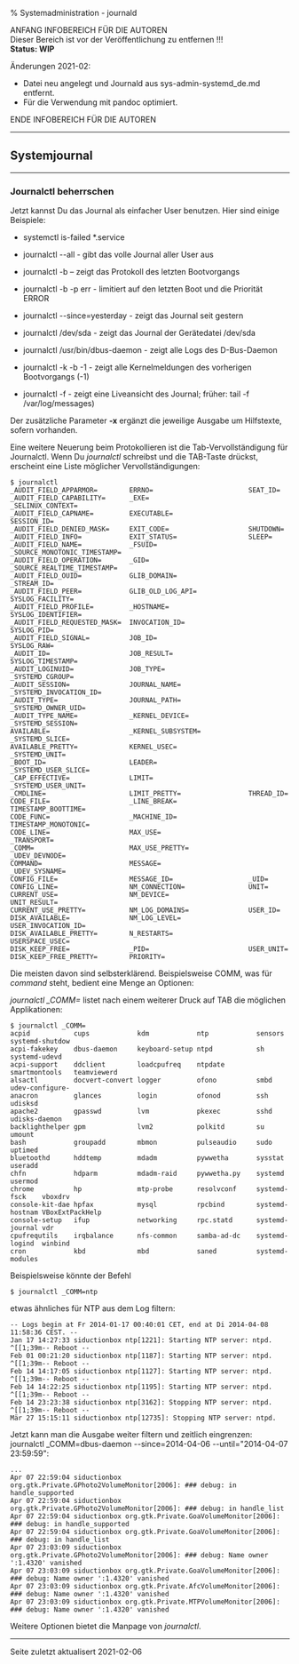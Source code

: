 % Systemadministration - journald

ANFANG   INFOBEREICH FÜR DIE AUTOREN  
Dieser Bereich ist vor der Veröffentlichung zu entfernen !!!  
**Status: WIP**

Änderungen 2021-02:

+ Datei neu angelegt und Journald aus sys-admin-systemd_de.md entfernt.
+ Für die Verwendung mit pandoc optimiert.

ENDE   INFOBEREICH FÜR DIE AUTOREN

---

## Systemjournal

---

### Journalctl beherrschen

Jetzt kannst Du das Journal als einfacher User benutzen. Hier sind einige Beispiele:

+ systemctl is-failed *.service


+ journalctl --all - gibt das volle Journal aller User aus

+ journalctl -b – zeigt das Protokoll des letzten Bootvorgangs

+ journalctl -b -p err - limitiert auf den letzten Boot und die Priorität ERROR

+ journalctl --since=yesterday - zeigt das Journal seit gestern

+ journalctl /dev/sda - zeigt das Journal der Gerätedatei /dev/sda

+ journalctl /usr/bin/dbus-daemon - zeigt alle Logs des D-Bus-Daemon

+ journalctl -k -b -1 - zeigt alle Kernelmeldungen des vorherigen Bootvorgangs (-1)

+ journalctl -f - zeigt eine Liveansicht des Journal; früher: tail -f /var/log/messages)

Der zusätzliche Parameter  **-x**  ergänzt die jeweilige Ausgabe um Hilfstexte, sofern vorhanden.

Eine weitere Neuerung beim Protokollieren ist die Tab-Vervollständigung für Journalctl. Wenn Du  *journalctl*  schreibst und die TAB-Taste drückst, erscheint eine Liste möglicher Vervollständigungen:

~~~
$ journalctl
_AUDIT_FIELD_APPARMOR=        ERRNO=                        SEAT_ID=
_AUDIT_FIELD_CAPABILITY=      _EXE=                         _SELINUX_CONTEXT=
_AUDIT_FIELD_CAPNAME=         EXECUTABLE=                   SESSION_ID=
_AUDIT_FIELD_DENIED_MASK=     EXIT_CODE=                    SHUTDOWN=
_AUDIT_FIELD_INFO=            EXIT_STATUS=                  SLEEP=
_AUDIT_FIELD_NAME=            _FSUID=                       _SOURCE_MONOTONIC_TIMESTAMP=
_AUDIT_FIELD_OPERATION=       _GID=                         _SOURCE_REALTIME_TIMESTAMP=
_AUDIT_FIELD_OUID=            GLIB_DOMAIN=                  _STREAM_ID=
_AUDIT_FIELD_PEER=            GLIB_OLD_LOG_API=             SYSLOG_FACILITY=
_AUDIT_FIELD_PROFILE=         _HOSTNAME=                    SYSLOG_IDENTIFIER=
_AUDIT_FIELD_REQUESTED_MASK=  INVOCATION_ID=                SYSLOG_PID=
_AUDIT_FIELD_SIGNAL=          JOB_ID=                       SYSLOG_RAW=
_AUDIT_ID=                    JOB_RESULT=                   SYSLOG_TIMESTAMP=
_AUDIT_LOGINUID=              JOB_TYPE=                     _SYSTEMD_CGROUP=
_AUDIT_SESSION=               JOURNAL_NAME=                 _SYSTEMD_INVOCATION_ID=
_AUDIT_TYPE=                  JOURNAL_PATH=                 _SYSTEMD_OWNER_UID=
_AUDIT_TYPE_NAME=             _KERNEL_DEVICE=               _SYSTEMD_SESSION=
AVAILABLE=                    _KERNEL_SUBSYSTEM=            _SYSTEMD_SLICE=
AVAILABLE_PRETTY=             KERNEL_USEC=                  _SYSTEMD_UNIT=
_BOOT_ID=                     LEADER=                       _SYSTEMD_USER_SLICE=
_CAP_EFFECTIVE=               LIMIT=                        _SYSTEMD_USER_UNIT=
_CMDLINE=                     LIMIT_PRETTY=                 THREAD_ID=
CODE_FILE=                    _LINE_BREAK=                  TIMESTAMP_BOOTTIME=
CODE_FUNC=                    _MACHINE_ID=                  TIMESTAMP_MONOTONIC=
CODE_LINE=                    MAX_USE=                      _TRANSPORT=
_COMM=                        MAX_USE_PRETTY=               _UDEV_DEVNODE=
COMMAND=                      MESSAGE=                      _UDEV_SYSNAME=
CONFIG_FILE=                  MESSAGE_ID=                   _UID=
CONFIG_LINE=                  NM_CONNECTION=                UNIT=
CURRENT_USE=                  NM_DEVICE=                    UNIT_RESULT=
CURRENT_USE_PRETTY=           NM_LOG_DOMAINS=               USER_ID=
DISK_AVAILABLE=               NM_LOG_LEVEL=                 USER_INVOCATION_ID=
DISK_AVAILABLE_PRETTY=        N_RESTARTS=                   USERSPACE_USEC=
DISK_KEEP_FREE=               _PID=                         USER_UNIT=
DISK_KEEP_FREE_PRETTY=        PRIORITY=                     
~~~

Die meisten davon sind selbsterklärend. Beispielsweise COMM, was für  *command*  steht, bedient eine Menge an Optionen:

 *journalctl _COMM=*  listet nach einem weiterer Druck auf TAB die möglichen Applikationen:

~~~
$ journalctl _COMM=
acpid           cups            kdm            ntp            sensors         systemd-shutdow
acpi-fakekey    dbus-daemon     keyboard-setup ntpd           sh              systemd-udevd
acpi-support    ddclient        loadcpufreq    ntpdate        smartmontools   teamviewerd
alsactl         docvert-convert logger         ofono          smbd            udev-configure-
anacron         glances         login          ofonod         ssh             udisksd
apache2         gpasswd         lvm            pkexec         sshd            udisks-daemon
backlighthelper gpm             lvm2           polkitd        su              umount
bash            groupadd        mbmon          pulseaudio     sudo            uptimed
bluetoothd      hddtemp         mdadm          pywwetha       sysstat         useradd
chfn            hdparm          mdadm-raid     pywwetha.py    systemd         usermod
chrome          hp              mtp-probe      resolvconf     systemd-fsck    vboxdrv
console-kit-dae hpfax           mysql          rpcbind        systemd-hostnam VBoxExtPackHelp
console-setup   ifup            networking     rpc.statd      systemd-journal vdr
cpufrequtils    irqbalance      nfs-common     samba-ad-dc    systemd-logind  winbind
cron            kbd             mbd            saned          systemd-modules	
~~~

Beispielsweise könnte der Befehl

    $ journalctl _COMM=ntp

etwas ähnliches für NTP aus dem Log filtern: 

~~~
-- Logs begin at Fr 2014-01-17 00:40:01 CET, end at Di 2014-04-08 11:58:36 CEST. --
Jan 17 14:27:33 siductionbox ntp[1221]: Starting NTP server: ntpd.
^[[1;39m-- Reboot --
Feb 01 00:21:20 siductionbox ntp[1187]: Starting NTP server: ntpd.
^[[1;39m-- Reboot --
Feb 14 14:17:05 siductionbox ntp[1127]: Starting NTP server: ntpd.
^[[1;39m-- Reboot --
Feb 14 14:22:25 siductionbox ntp[1195]: Starting NTP server: ntpd.
^[[1;39m-- Reboot --
Feb 14 23:23:38 siductionbox ntp[3162]: Stopping NTP server: ntpd.
^[[1;39m-- Reboot --
Mär 27 15:15:11 siductionbox ntp[12735]: Stopping NTP server: ntpd.
~~~

Jetzt kann man die Ausgabe weiter filtern und zeitlich eingrenzen:   
journalctl _COMM=dbus-daemon --since=2014-04-06 --until="2014-04-07 23:59:59":

~~~
...
Apr 07 22:59:04 siductionbox org.gtk.Private.GPhoto2VolumeMonitor[2006]: ### debug: in handle_supported
Apr 07 22:59:04 siductionbox org.gtk.Private.GPhoto2VolumeMonitor[2006]: ### debug: in handle_list
Apr 07 22:59:04 siductionbox org.gtk.Private.GoaVolumeMonitor[2006]: ### debug: in handle_supported
Apr 07 22:59:04 siductionbox org.gtk.Private.GoaVolumeMonitor[2006]: ### debug: in handle_list
Apr 07 23:03:09 siductionbox org.gtk.Private.GPhoto2VolumeMonitor[2006]: ### debug: Name owner ':1.4320' vanished
Apr 07 23:03:09 siductionbox org.gtk.Private.GoaVolumeMonitor[2006]: ### debug: Name owner ':1.4320' vanished
Apr 07 23:03:09 siductionbox org.gtk.Private.AfcVolumeMonitor[2006]: ### debug: Name owner ':1.4320' vanished
Apr 07 23:03:09 siductionbox org.gtk.Private.MTPVolumeMonitor[2006]: ### debug: Name owner ':1.4320' vanished
~~~

Weitere Optionen bietet die Manpage von  *journalctl*.

---

<div id="rev">Seite zuletzt aktualisert 2021-02-06</div>

